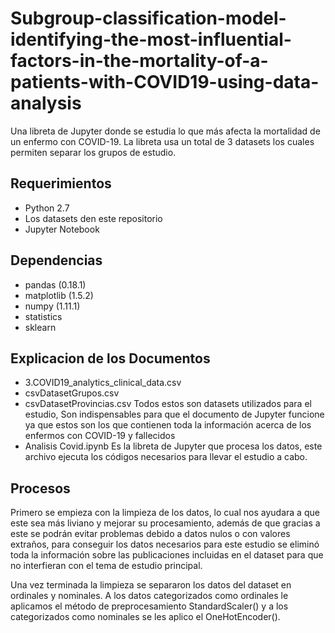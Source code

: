 # Subgroup-classification-model-identifying-the-most-influential-factors-in-the-mortality-of-a-patients-with-COVID19-using-data-analysis

Una libreta de Jupyter donde se estudia lo que más afecta la mortalidad de un enfermo con COVID-19.
La libreta usa un total de 3 datasets los cuales permiten separar los grupos de estudio.

## Requerimientos 

* Python 2.7
* Los datasets den este repositorio
* Jupyter Notebook

## Dependencias

* pandas (0.18.1)
* matplotlib (1.5.2)
* numpy (1.11.1) 
* statistics
* sklearn

## Explicacion de los Documentos
- 3.COVID19_analytics_clinical_data.csv
- csvDatasetGrupos.csv
- csvDatasetProvincias.csv
Todos estos son datasets utilizados para el estudio, Son indispensables para que el documento de Jupyter funcione ya que estos son los que contienen toda la información acerca de los enfermos con COVID-19 y fallecidos
- Analisis Covid.ipynb
Es la libreta de Jupyter que procesa los datos, este archivo ejecuta los códigos necesarios para llevar el estudio a cabo.
## Procesos 
Primero se empieza con la limpieza de los datos, lo cual nos ayudara a que este sea más liviano y mejorar su procesamiento, además de que gracias a este se podrán evitar problemas debido a datos nulos o con valores extraños, para conseguir los datos necesarios para este estudio se eliminó toda la información sobre las publicaciones incluidas en el dataset para que no interfieran con el tema de estudio principal. 

Una vez terminada la limpieza se separaron los datos del dataset en ordinales y nominales.
A los datos categorizados como ordinales le aplicamos el método de preprocesamiento StandardScaler() y a los categorizados como nominales se les aplico el OneHotEncoder().

